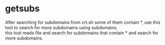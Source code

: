# getsubs
After searching for subdomains from crt.sh some of them contain *, use this tool to search for more subdomains using subdomains.
<br> this tool reads file and search for subdomains that contain * and search for more subdomains.
